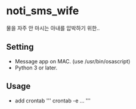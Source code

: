 # noti_sms_wife
물을 자주 안 마시는 아내를 압박하기 위한..

## Setting
- Message app on MAC. (use /usr/bin/osascript)
- Python 3 or later.

## Usage
- add crontab
'''
crontab -e ...
'''

